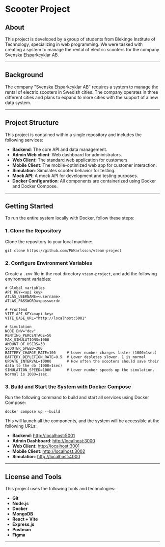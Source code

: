 # Scooter Project

## About

This project is developed by a group of students from Blekinge Institute of Technology, specializing in web programming. We were tasked with creating a system to manage the rental of electric scooters for the company Svenska Elsparkcyklar AB.

---

## Background

The company "Svenska Elsparkcyklar AB" requires a system to manage the rental of electric scooters in Swedish cities. The company operates in three different cities and plans to expand to more cities with the support of a new data system. 

---

## Project Structure

This project is contained within a single repository and includes the following services:

- **Backend**: The core API and data management.
- **Admin Web client**: Web dashboard for administrators.
- **Web Client**: The standard web application for customers.
- **Mobile Client**: The mobile-optimized web app for customer interaction.
- **Simulation**: Simulates scooter behavior for testing.
- **Mock API**: A mock API for development and testing purposes.
- **Docker Configuration**: All components are containerized using Docker and Docker Compose.

---

## Getting Started

To run the entire system locally with Docker, follow these steps:

### 1. Clone the Repository

Clone the repository to your local machine:

```
git clone https://github.com/PWKarlsson/vteam-project
```

### 2. Configure Environment Variables

Create a `.env` file in the root directory `vteam-project`, and add the following environment variables:

```
# Global variables
API_KEY=<api key>
ATLAS_USERNAME=<username>
ATLAS_PASSWORD=<password>

# Frontend
VITE_API_KEY=<api key>
VITE_BASE_URL="http://localhost:5001"

# Simulation
NODE_ENV="dev"
RENTING_PERCENTAGE=50
MAX_SIMULATIONS=1000
AMOUNT_OF_USERS=30
SCOOTER_SPEED=200
BATTERY_CHARGE_RATE=100     # Lower number charges faster (1000=1sec)
BATTERY_DEPLETION_RATE=0.5  # Lower depletes slower. 1 is normal
UPDATE_INTERVAL=10000       # How often the scooters should save their data to the db (1000=1sec)
SIMULATION_SPEED=1000       # Lower number speeds up the simulation. Normal is 1000=1sec.
```

### 3. Build and Start the System with Docker Compose

Run the following command to build and start all services using Docker Compose:

```
docker compose up --build
```

This will launch all the components, and the system will be accessible at the following URLs:

- **Backend**: [http://localhost:5001](http://localhost:5001)
- **Admin Dashboard**: [http://localhost:3000](http://localhost:3000)
- **Web Client**: [http://localhost:3001](http://localhost:3001)
- **Mobile Client**: [http://localhost:3002](http://localhost:3002)
- **Simulation**: [http://localhost:4000](http://localhost:4000)

---

## License and Tools

This project uses the following tools and technologies:

- **Git**
- **Node.js**
- **Docker**
- **MongoDB**
- **React + Vite**
- **Express.js**
- **Postman**
- **Figma**

---
